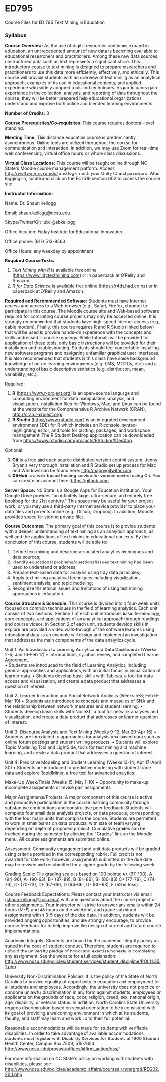 # ED795
Course Files for ED 795 Text Mining in Education 

### Syllabus


**Course Overview:** As the use of digital resources continues expand in education, an unprecedented amount of new data is becoming available to educational researchers and practitioners. Among these new data sources, unstructured data such as text represents a significant share. This introductory course to text mining is designed to prepare researchers and practitioners to use this data more efficiently, effectively, and ethically. This course will provide students with an overview of text mining as an analytical approach, examples of its use in educational contexts, and applied experience with widely adopted tools and techniques. As participants gain experience in the collection, analysis, and reporting of data throughout the course, they will be better prepared help educational organizations understand and improve both online and blended learning environments.


**Number of Credits:** 3


**Course Prerequisites/Co-requisites:** This course requires doctoral-level standing. 


**Meeting Time:** This distance education course is predominantly asynchronous. Online tools are utilized throughout the course for communication and interaction. In addition, we may use Zoom for real-time web conferencing, virtual office hours, or whole class discussions.


**Virtual Class Locations:** This course will be taught online through NC State's Moodle course management platform. Access http://wolfware.ncsu.edu/ and log-in with your Unity ID and password. After logging-in, locate and click on the ECI 519 section 602 to access the course site.

**Instructor Information:**

Name: Dr. Shaun Kellogg

Email: shaun.kellogg@ncsu.edu

Skype/Twitter/GitHub: @sbkellogg

Office location: Friday Institute for Educational Innovation 

Office phone: (919) 513-8563

Office Hours: any weekday by appointment

**Required Course Texts:**

1. *Text Mining with R* is available free online (https://www.tidytextmining.com) or in paperback at O’Reilly and Amazon. 
2. *R for Data Science* is available free online (https://r4ds.had.co.nz) or in paperback at O’Reilly and Amazon. 

**Required and Recommended Software:** Students must have Internet access and access to a Web browser (e.g., Safari, Firefox, chrome) to participate in this course. The Moodle course site and Web-based software required for completing course projects may only be accessed online. It is strongly recommended that students have high-speed Internet access (e.g., cable modem). Finally, this course requires R and R Studio (linked below) that will be used to provide hands-on experience with the concepts and skills addressed in course readings. While tutorials will be provided for application of these tools, only basic instructions will be provided for their installation and troubleshooting. Students should feel comfortable installing new software programs and navigating unfamiliar graphical user interfaces. It is also recommended that students in this class have some background knowledge of online learning environments (e.g. LMS, MOOCs, etc.) and a understanding of basic descriptive statistics (e.g. distribution, mean, variability, etc.). 

Required: 

1. **R** (https://www.r-project.org) is an open-source language and computing environment for data manipulation, analysis, and visualization. Installation files for Windows, Mac, and Linux can be found at the website for the Comprehensive R Archive Network (CRAN), http://cran.r-project.org/. 
2. **R Studio** (https://www.rstudio.com) is an integrated development environment (IDE) for R which includes an R console, syntax-highlighting editor, and tools for plotting, packages, and workspace management. The R Student Desktop application can be downloaded from https://www.rstudio.com/products/RStudio/#Desktop. 

Optional:

3. **Git** is a free and open source distributed version control system. Jenny Bryan’s very thorough installation and R Studio set up process for Mac and Windows can be found here: http://happygitwithr.com. 
4. **GitHub** is a web-based hosting service for version control using Git. You can create an account here: https://github.com 

**Server Space:** NC State is a Google Apps for Education institution. Your Google Drive provides "an infinitely large, ultra-secure, and entirely free bookbag for the 21st century."  This space may be useful for your project work, or you may use a third-party Internet service provider to place your data files and projects online (e.g., Github, Dropbox). In addition, Moodle provides space for storing private files. 

**Course Outcomes:** The primary goal of this course is to provide students with a deeper understanding of text mining as an analytical approach, as well and the applications of text mining in educational contexts. By the conclusion of this course, students will be able to:

1.	Define text mining and describe associated analytics techniques and data sources;
2.	Identify educational problems/questions/issues text mining has been used to understand or address;
3.	Prepare text-based data for analysis using tidy data principles;
4.	Apply text mining analytical techniques including visualization, sentiment analysis, and topic modeling;
5.	Recognize the ethical issues and limitations of using text mining approaches in education.

**Course Structure & Schedule:** This course is divided into 4 four-week units focused on common techniques in the field of learning analytics. Each unit consist of two sections. Section 1 of each unit introduces basic terminology, core concepts, and applications of an analytical approach through readings and course videos. In Section 2 of each unit, students develop skills in explore are provided a video walk-through of the software features using educational data as an example will design and implement an investigation that addresses the main components of the data analytics cycle. 

Unit 1: An Introduction to Learning Analytics and Data Dashboards (Weeks 2-5; Jan 16-Feb 12)
•	Introductions, syllabus review, and completed Learner Agreement.  
•	Students are introduced to the field of Learning Analytics, including general approaches and applications, with an initial focus on visualization of learner data.
•	Students develop basic skills with Tableau, a tool for data access and visualization, and create a data product that addresses a question of interest. 

Unit 2: Learner Interaction and Social Network Analysis (Weeks 5-8; Feb 6-Mar 19) 
•	Students are introduced to concepts and measures of SNA and the relationship between network measures and student learning.
•	Students develop basic skills with NodeXL, a tool for network analyses and visualization, and create a data product that addresses an learner question of interest. 

Unit 3: Discourse Analysis and Text Mining (Weeks 9-12; Mar 20-Apr 16) 
•	Students are introduced to approaches for analysis text-based data such as online forum postings and student writing products.
•	Students will explore Topic Modeling Tool and LightSide, tools for text mining and machine learning, and create a data product that addresses a question of interest.

Unit 4: Predictive Modeling and Student Learning (Weeks 13-14; Apr 17-April 30)
•	Students are introduced to predictive modeling with student trace data and explore RapidMiner, a free tool for advanced analytics.

Make-Up Week/Finals (Weeks 15; May 1-10)
•	Opportunity to make-up incomplete assignments or revise past assignments

Major Assignments/Projects: A major component of this course is active and productive participation in the course learning community through substantive contributions and constructive peer feedback. Students will complete four small data analysis projects, or data products, corresponding with the four major units that comprise the course. Students are permitted to work in small teams on data products, with size of team varying depending on depth of proposed product. Cumulative grades can be tracked during the semester by clicking the "Grades" link on the Moodle menu. All course assignments are submitted online.

Assessment: Community engagement and unit data products will be graded using criteria provided in the corresponding rubric. Full credit is not awarded for late work; however, assignments submitted by the due date may be revised and resubmitted for a higher grade by the following week.

Grading Scale: The grading scale is based on 100 points:
A+ (97-100), A (94-96), A- (90-93), B+ (87-89), B (84-86), B- (80-83)
C+ (77-79), C (74-76), C- (70-73), D+ (67-69), D (64-66), D- (60-63), F (59 or less)

Course Feedback Expectations: Please contact your instructor via email (shaun.kellogg@ncsu.edu) with any questions about the course project or other assignments. Your instructor will strive to answer any emails within 24 hours (M-F) and 48 hours on the weekend, and grade submitted assignments within 3-5 days of the due date. In addition, students will be provided ongoing opportunities, and are strongly encourage, to provide course feedback for to help improve the design of current and future course implementations. 

Academic Integrity: Students are bound by the academic integrity policy as stated in the code of student conduct. Therefore, students are required to uphold the university pledge of honor and exercise honesty in completing any assignment. See the website for a full explanation: http://www.ncsu.edu/policies/student_services/student_discipline/POL11.35.1.php

University Non-Discrimination Policies: It is the policy of the State of North Carolina to provide equality of opportunity in education and employment for all students and employees. Accordingly, the university does not practice or condone unlawful discrimination in any form against students, employees or applicants on the grounds of race, color, religion, creed, sex, national origin, age, disability, or veteran status. In addition, North Carolina State University regards discrimination based on sexual orientation to be inconsistent with its goal of providing a welcoming environment in which all its students, faculty, and staff may learn and work up to their full potential.

Reasonable accommodations will be made for students with verifiable disabilities. In order to take advantage of available accommodations, students must register with Disability Services for Students at 1900 Student Health Center, Campus Box 7509, 515-7653. http://www.ncsu.edu/provost/offices/affirm_action/dss/

For more information on NC State's policy on working with students with disabilities, please see http://www.ncsu.edu/policies/academic_affairs/courses_undergrad/REG02.20.1.php 
